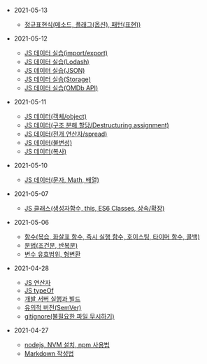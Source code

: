 - 2021-05-13

  - [정규표현식(메소드, 플래그(옵션), 패턴(표현))](https://digndkssud.github.io/20210513/regexp)
- 2021-05-12
  - [JS 데이터 실습(import/export)](https://digndkssud.github.io/20210512/import_export)
  - [JS 데이터 실습(Lodash)](https://digndkssud.github.io/20210512/lodash)
  - [JS 데이터 실습(JSON)](https://digndkssud.github.io/20210512/json)
  - [JS 데이터 실습(Storage)](https://digndkssud.github.io/20210512/storage)
  - [JS 데이터 실습(OMDb API)](https://digndkssud.github.io/20210512/omdb)
- 2021-05-11
  - [JS 데이터(객체/object)](https://digndkssud.github.io/20210511/object)
  - [JS 데이터(구조 분해 할당/Destructuring assignment)](https://digndkssud.github.io/20210511/destructuring_assignment)
  - [JS 데이터(전개 연산자/spread)](https://digndkssud.github.io/20210511/spread)
  - [JS 데이터(불변성)](https://digndkssud.github.io/20210511/immutability)
  - [JS 데이터(복사)](https://digndkssud.github.io/20210511/copy)
  
- 2021-05-10
  - [JS 데이터(문자, Math, 배열)](https://digndkssud.github.io/20210510/javascriptData_1)

- 2021-05-07
  - [JS 클래스(생성자함수, this, ES6 Classes, 상속/확장)](https://digndkssud.github.io/20210507/JSClass)


- 2021-05-06

  - [함수(복습, 화살표 함수, 즉시 실행 함수, 호이스팅, 타이머 함수, 콜백)](https://digndkssud.github.io/20210506/function)  
  - [문법(조건문, 반복문)](https://digndkssud.github.io/20210506/Statement)  
  - [변수 유효범위, 형변환](https://digndkssud.github.io/20210506/Variable)

- 2021-04-28


  - [JS 연산자](https://digndkssud.github.io/operator)
  - [JS typeOf](https://digndkssud.github.io/JS-TEST)
  - [개발 서버 실행과 빌드](https://digndkssud.github.io/server)  
  - [유의적 버전(SemVer)](https://digndkssud.github.io/SemVer)  
  - [gitignore(불필요한 파일 무시하기)](https://digndkssud.github.io/gitignore)
  
  
- 2021-04-27


  - [nodejs, NVM 설치, npm 사용법](https://digndkssud.github.io/nodejs)  
  - [Markdown 작성법](https://digndkssud.github.io/markdown)
